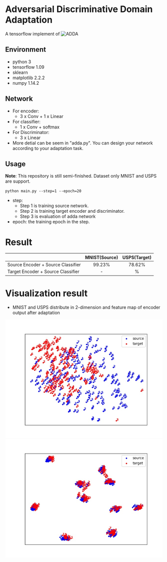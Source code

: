 # Adversarial Discriminative Domain Adaptation
A tensorflow implement of ![ADDA](cpipc.chinadegrees.cn)
## Environment
* python 3
* tensorflow 1.09
* sklearn
* matplotlib 2.2.2
* numpy 1.14.2

## Network
* For encoder:
    * 3 x Conv + 1 x Linear
* For classifier:
    * 1 x Conv + softmax
* For Discriminator:
    * 3 x Linear
* More detial can be seem in "adda.py". You can design your network according to your adaptation task.

## Usage
**Note**: This repository is still semi-finished. Dataset only MNIST and USPS are support. 
```
python main.py --step=1 --epoch=20
```
* step:
    * Step 1 is training source network.
    * Step 2 is training target encoder and discriminator.
    * Step 3 is evaluation of adda network
* epoch: the training epoch in the step.
  
# Result
||MNIST(Source)|USPS(Target)|
|:--|:--:|:--:|
|Source Encoder + Source Classifier|99.23%|78.62%|
|Target Encoder + Source Classifier|-|%|

# Visualization result
* MNIST and USPS distribute in 2-dimension and feature map of encoder output after adaptation

![before](./result/Samples_before_adaptation.jpg)![after](./result/Samples_after_adaptation.jpg)
